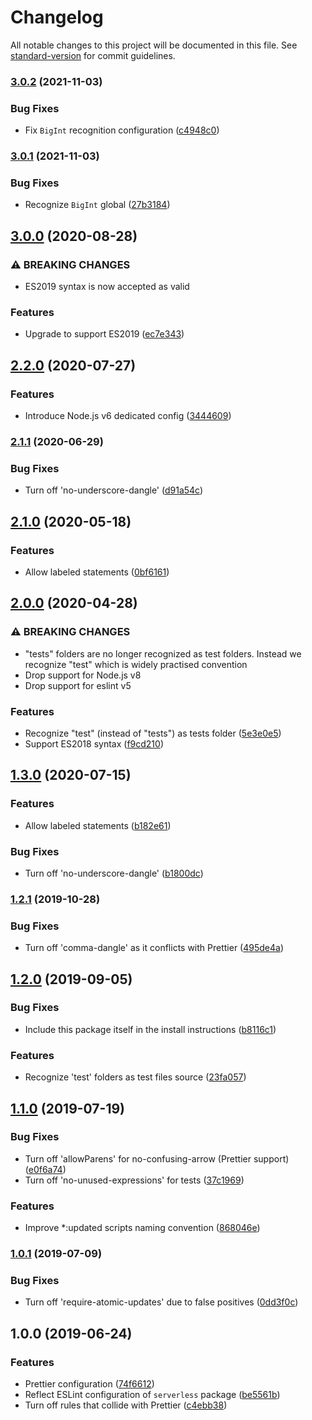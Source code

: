 # Changelog

All notable changes to this project will be documented in this file. See [standard-version](https://github.com/conventional-changelog/standard-version) for commit guidelines.

### [3.0.2](https://github.com/serverless/eslint-config/compare/v3.0.1...v3.0.2) (2021-11-03)

### Bug Fixes

- Fix `BigInt` recognition configuration ([c4948c0](https://github.com/serverless/eslint-config/commit/c4948c0cf28470f7ac87b37f8c733ab387f6b52f))

### [3.0.1](https://github.com/serverless/eslint-config/compare/v3.0.0...v3.0.1) (2021-11-03)

### Bug Fixes

- Recognize `BigInt` global ([27b3184](https://github.com/serverless/eslint-config/commit/27b31849c1e5b9e936a92402641f487d30493246))

## [3.0.0](https://github.com/serverless/eslint-config/compare/v2.2.0...v3.0.0) (2020-08-28)

### ⚠ BREAKING CHANGES

- ES2019 syntax is now accepted as valid

### Features

- Upgrade to support ES2019 ([ec7e343](https://github.com/serverless/eslint-config/commit/ec7e34374b24a188c2252c4a05d254a45d38457e))

## [2.2.0](https://github.com/serverless/eslint-config/compare/v2.1.1...v2.2.0) (2020-07-27)

### Features

- Introduce Node.js v6 dedicated config ([3444609](https://github.com/serverless/eslint-config/commit/3444609a1ccb9b9e0b6be0a9ea0f345d5f63f399))

### [2.1.1](https://github.com/serverless/eslint-config/compare/v2.1.0...v2.1.1) (2020-06-29)

### Bug Fixes

- Turn off 'no-underscore-dangle' ([d91a54c](https://github.com/serverless/eslint-config/commit/d91a54cd3a85183da6a2856d534588903684aa56))

## [2.1.0](https://github.com/serverless/eslint-config/compare/v2.0.0...v2.1.0) (2020-05-18)

### Features

- Allow labeled statements ([0bf6161](https://github.com/serverless/eslint-config/commit/0bf6161c871f9774d537b708091cf6d3375dc68d))

## [2.0.0](https://github.com/serverless/eslint-config/compare/v1.2.1...v2.0.0) (2020-04-28)

### ⚠ BREAKING CHANGES

- "tests" folders are no longer recognized as test folders.
  Instead we recognize "test" which is widely practised convention
- Drop support for Node.js v8
- Drop support for eslint v5

### Features

- Recognize "test" (instead of "tests") as tests folder ([5e3e0e5](https://github.com/serverless/eslint-config/commit/5e3e0e58defe2e2462a1d138c0d7baca261a23ac))
- Support ES2018 syntax ([f9cd210](https://github.com/serverless/eslint-config/commit/f9cd210f86ad8dd7e29fc0edc5cd2f4a06e5bd8e))

## [1.3.0](https://github.com/serverless/eslint-config/compare/v1.2.1...v1.3.0) (2020-07-15)

### Features

- Allow labeled statements ([b182e61](https://github.com/serverless/eslint-config/commit/b182e61bd6c750d56d97fa2b525c21a4e459ecd2))

### Bug Fixes

- Turn off 'no-underscore-dangle' ([b1800dc](https://github.com/serverless/eslint-config/commit/b1800dcd30f270463c55be88fcfc0886e8aa4ddd))

### [1.2.1](https://github.com/serverless/eslint-config/compare/v1.2.0...v1.2.1) (2019-10-28)

### Bug Fixes

- Turn off 'comma-dangle' as it conflicts with Prettier ([495de4a](https://github.com/serverless/eslint-config/commit/495de4a))

## [1.2.0](https://github.com/serverless/eslint-config/compare/v1.1.0...v1.2.0) (2019-09-05)

### Bug Fixes

- Include this package itself in the install instructions ([b8116c1](https://github.com/serverless/eslint-config/commit/b8116c1))

### Features

- Recognize 'test' folders as test files source ([23fa057](https://github.com/serverless/eslint-config/commit/23fa057))

## [1.1.0](https://github.com/serverless/eslint-config/compare/v1.0.1...v1.1.0) (2019-07-19)

### Bug Fixes

- Turn off 'allowParens' for no-confusing-arrow (Prettier support) ([e0f6a74](https://github.com/serverless/eslint-config/commit/e0f6a74))
- Turn off 'no-unused-expressions' for tests ([37c1969](https://github.com/serverless/eslint-config/commit/37c1969))

### Features

- Improve \*:updated scripts naming convention ([868046e](https://github.com/serverless/eslint-config/commit/868046e))

### [1.0.1](https://github.com/serverless/eslint-config/compare/v1.0.0...v1.0.1) (2019-07-09)

### Bug Fixes

- Turn off 'require-atomic-updates' due to false positives ([0dd3f0c](https://github.com/serverless/eslint-config/commit/0dd3f0c))

## 1.0.0 (2019-06-24)

### Features

- Prettier configuration ([74f6612](https://github.com/serverless/eslint-config/commit/74f6612))
- Reflect ESLint configuration of `serverless` package ([be5561b](https://github.com/serverless/eslint-config/commit/be5561b))
- Turn off rules that collide with Prettier ([c4ebb38](https://github.com/serverless/eslint-config/commit/c4ebb38))
